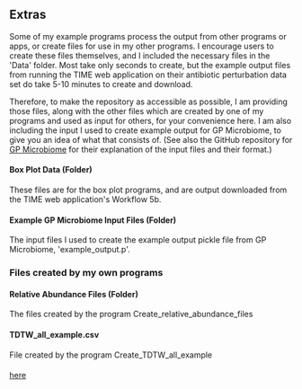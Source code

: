 ## Extras
Some of my example programs process the output from other programs or apps, or create files for use in my other programs. I encourage users to create these files themselves, and I included the necessary files in the 'Data' folder. Most take only seconds to create, but the example output files from running the TIME web application on their antibiotic perturbation data set do take 5-10 minutes to create and download. 

Therefore, to make the repository as accessible as possible, I am providing those files, along with the other files which are created by one of my programs and used as input for others, for your convenience here. I am also including the input I used to create example output for GP Microbiome, to give you an idea of what that consists of. (See also the GitHub repository for [GP Microbiome](https://github.com/tare/GPMicrobiome/blob/master/README.md) for their explanation of the input files and their format.)

#### Box Plot Data (Folder)
These files are for the box plot programs, and are output downloaded from the TIME web application's Workflow 5b.

#### Example GP Microbiome Input Files (Folder)
The input files I used to create the example output pickle file from GP Microbiome, 'example_output.p'.

### Files created by my own programs

#### Relative Abundance Files (Folder)
The files created by the program Create_relative_abundance_files

#### TDTW_all_example.csv
File created by the program Create_TDTW_all_example

####

<a href="https://bmeg.github.io/grip/" target="_blank">here</a>

